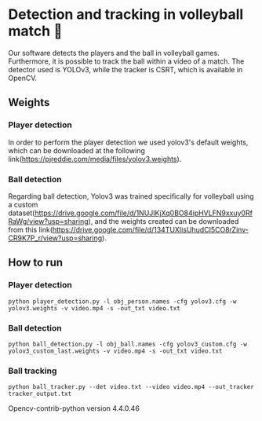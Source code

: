 # Detection and tracking in volleyball match :volleyball:
Our software detects the players and the ball in volleyball games. Furthermore, it is possible to track the ball within a video of a match. The detector used is YOLOv3, while the tracker is CSRT, which is available in OpenCV. 

## Weights
### Player detection
In order to perform the player detection we used yolov3's default weights, which can be downloaded at the following link(https://pjreddie.com/media/files/yolov3.weights).
### Ball detection
Regarding ball detection, Yolov3 was trained specifically for volleyball using a custom dataset(https://drive.google.com/file/d/1NUJIKjXq0BO84ipHVLFN9xxuy0RfRaWg/view?usp=sharing), and the weights created can be downloaded from this link(https://drive.google.com/file/d/134TUXIisUhudCI5CO8rZinv-CR9K7P_r/view?usp=sharing).

## How to run
### Player detection
```
python player_detection.py -l obj_person.names -cfg yolov3.cfg -w yolov3.weights -v video.mp4 -s -out_txt video.txt
```
### Ball detection
```
python ball_detection.py -l obj_ball.names -cfg yolov3_custom.cfg -w yolov3_custom_last.weights -v video.mp4 -s -out_txt video.txt
```
### Ball tracking
```
python ball_tracker.py --det video.txt --video video.mp4 --out_tracker tracker_output.txt
```


Opencv-contrib-python version 4.4.0.46

